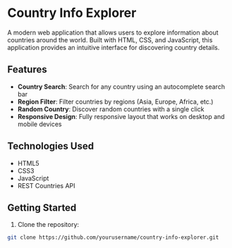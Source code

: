 # Country Info Explorer

A modern web application that allows users to explore information about countries around the world. Built with HTML, CSS, and JavaScript, this application provides an intuitive interface for discovering country details.

## Features

- **Country Search**: Search for any country using an autocomplete search bar
- **Region Filter**: Filter countries by regions (Asia, Europe, Africa, etc.)
- **Random Country**: Discover random countries with a single click
- **Responsive Design**: Fully responsive layout that works on desktop and mobile devices

## Technologies Used

- HTML5
- CSS3
- JavaScript
- REST Countries API

## Getting Started

1. Clone the repository:
```bash
git clone https://github.com/yourusername/country-info-explorer.git